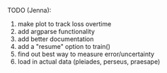 TODO (Jenna):

1. make plot to track loss overtime
2. add argparse functionality 
3. add better documentation 
4. add a "resume" option to train()
5. find out best way to measure error/uncertainty 
6. load in actual data (pleiades, perseus, praesape)
